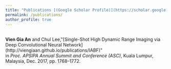 ```yaml
---
title: "Publications [(Google Scholar Profile)](https://scholar.google.com/citations?hl=en&user=f_uYnPsAAAAJ)"
permalink: /publications/
author_profile: true
---
```

<br>
<b>Vien Gia An</b> and Chul Lee,"[Single-Shot High Dynamic Range Imaging via Deep Convolutional Neural Network](http://viengiaan.github.io/publications/IABF)"</b> <br> in <i> Proc. APSIPA Annual Summit and Conference (ASC)</i>, Kuala Lumpur, Malaysia, Dec. 2017, pp. 1768–1772. 
